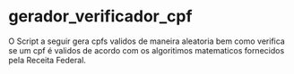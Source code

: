 # gerador_verificador_cpf
O Script a seguir gera cpfs validos de maneira aleatoria bem como verifica se um cpf é validos de acordo com os algoritimos matematicos fornecidos pela Receita Federal.
